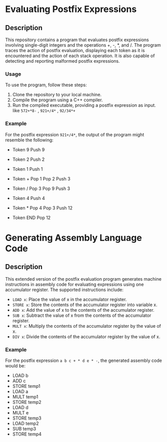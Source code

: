 # Evaluating Postfix Expressions

## Description
This repository contains a program that evaluates postfix expressions involving single-digit integers and the operations +, -, *, and /. The program traces the action of postfix evaluation, displaying each token as it is encountered and the action of each stack operation. It is also capable of detecting and reporting malformed postfix expressions.

### Usage
To use the program, follow these steps:
1. Clone the repository to your local machine.
2. Compile the program using a C++ compiler.
3. Run the compiled executable, providing a postfix expression as input. like `572+*8-` , `921+/4*` , `92/34*+`

### Example
For the postfix expression `921+/4*`, the output of the program might resemble the following:

- Token 9      Push 9
- Token 2      Push 2
- Token 1      Push 1
- Token +      Pop  1      Pop  2      Push 3
- Token /      Pop  3      Pop  9      Push 3
- Token 4      Push 4
- Token *      Pop  4      Pop  3      Push 12

- Token END      Pop  12



# Generating Assembly Language Code

## Description
This extended version of the postfix evaluation program generates machine instructions in assembly code for evaluating expressions using one accumulator register. The supported instructions include:
- `LOAD x`: Place the value of x in the accumulator register.
- `STORE x`: Store the contents of the accumulator register into variable x.
- `ADD x`: Add the value of x to the contents of the accumulator register.
- `SUB x`: Subtract the value of x from the contents of the accumulator register.
- `MULT x`: Multiply the contents of the accumulator register by the value of x.
- `DIV x`: Divide the contents of the accumulator register by the value of x.

### Example
For the postfix expression `a b c + * d e * -`, the generated assembly code would be:

- LOAD b
- ADD c
- STORE temp1
- LOAD a
- MULT temp1
- STORE temp2
- LOAD d
- MULT e
- STORE temp3
- LOAD temp2
- SUB temp3
- STORE temp4